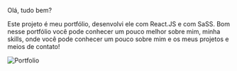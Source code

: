 Olá, tudo bem?

Este projeto é meu portfólio, desenvolvi ele com React.JS e com SaSS. 
Bom nesse portfólio você pode conhecer um pouco melhor sobre mim, minha skills, onde você pode conhecer um pouco sobre mim e os meus projetos e meios de contato!

![Portfolio](https://user-images.githubusercontent.com/68878579/219905883-9cb8e3a2-da4e-4128-a3e0-004b09c01386.png)

